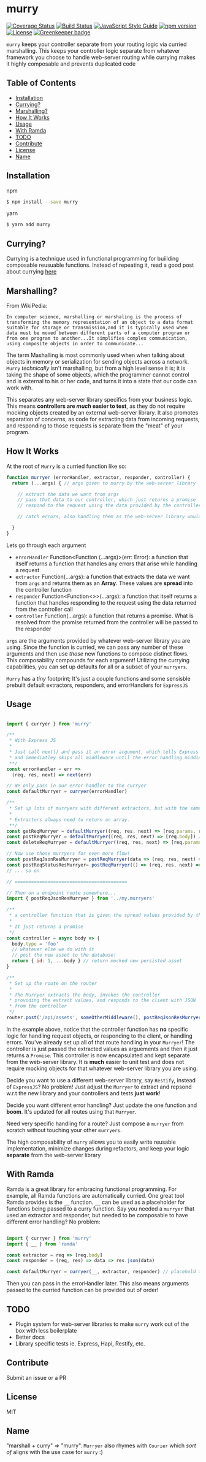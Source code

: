 # murry

[![Coverage Status](https://coveralls.io/repos/github/TillaTheHun0/murry/badge.svg?branch=master)](https://coveralls.io/github/TillaTheHun0/murry?branch=master) [![Build Status](https://travis-ci.org/TillaTheHun0/murry.svg?branch=master)](https://travis-ci.org/TillaTheHun0/murry?branch=master) [![JavaScript Style Guide](https://img.shields.io/badge/code_style-standard-brightgreen.svg)](https://standardjs.com) [![npm version](https://img.shields.io/npm/v/murry.svg)](https://www.npmjs.com/package/murry) [![License](https://img.shields.io/npm/l/murry.svg?maxAge=2592000?style=plastic)](https://github.com/TillaTheHun0/murry/blob/master/LICENSE) [![Greenkeeper badge](https://badges.greenkeeper.io/TillaTheHun0/murry.svg)](https://greenkeeper.io/)


`murry` keeps your controller separate from your routing logic via curried marshalling. This keeps your controller logic separate from whatever framework you choose to handle web-server routing while currying makes it highly composable and prevents duplicated code

## Table of Contents
- [Installation](#installation)
- [Currying?](#currying?)
- [Marshalling?](#marshalling)
- [How It Works](#howitworks)
- [Usage](#usage)
- [With Ramda](#withramda)
- [TODO](#todo)
- [Contribute](#contribute)
- [License](#license)
- [Name](#name)

## Installation

npm
```bash
$ npm install --save murry
```

yarn
```bash
$ yarn add murry
```

## Currying?

Currying is a technique used in functional programming for buiilding composable reusuable functions. Instead of repeating it, read a good post about currying [here](https://www.sitepoint.com/currying-in-functional-javascript/)

## Marshalling?

From WikiPedia:
```
In computer science, marshalling or marshaling is the process of transforming the memory representation of an object to a data format suitable for storage or transmission,and it is typically used when data must be moved between different parts of a computer program or from one program to another...It simplifies complex communication, using composite objects in order to communicate...
```

The term Mashalling is most commonly used when when talking about objects in memory or serialization for sending objects across a network. `Murry` _technically_ isn't marshalling, but from a high level sense it is; it is taking the shape of some objects, which the programmer cannot control and is external to his or her code, and turns it into a state that our code can work with.

This separates any web-server library specifics from your business logic. This means **controllers are _much_ easier to test**, as they do not require mocking objects created by an external web-server library. It also promotes separation of concerns, as code for extracting data from incoming requests, and responding to those requests is separate from the "meat" of your program.

## How It Works

At the root of `Murry` is a curried function like so:

```javascript
function murryer (errorHandler, extractor, responder, controller) {
  return (...args) { // args given to murry by the web-server library

    // extract the data we want from args
    // pass that data to our controller, which just returns a promise
    // respond to the request using the data provided by the controller

    // catch errors, also handling them as the web-server library would

  }
}
```

Lets go through each argument
- `errorHandler` Function<Function (...args)>(err: Error): a function that itself returns a function that handles any errors that arise while handling a request
- `extractor` Function<Array>(...args): a function that extracts the data we want from `args` and returns them as an **Array**. These values are **spread** into the controller function
- `responder` Function<Function<>>(...args): a function that itself returns a function that handles responding to the request using the data returned from the controller call
- `controller` Function<Promise>(...args): a function that returns a promise. What is resolved from the promise returned from the controller will be passed to the responder


`args` are the arguments provided by whatever web-server library you are using. Since the function is curried, we can pass any number of these arguments and then use _those_ new functions to compose distinct flows. This composability compounds for each argument! Utilizing the currying capabilities, you can set up defaults for all or a subset of your `murryers`.

`Murry` has a _tiny_ footprint; It's just a couple functions and some sensisble prebuilt default extractors, responders, and errorHandlers for `ExpressJS`

## Usage

```javascript

import { curryer } from 'murry'

/**
 * With Express JS
 * 
 * Just call next() and pass it an error argument, which tells Express that an error has occurred
 * and immediatley skips all middleware until the error handling middleware
 **/
const errorHandler = err =>
  (req, res, next) => next(err)

// We only pass in our error handler to the curryer
const defaultMurryer = curryer(errorHandler)

/**
 * Set up lots of murryers with different extractors, but with the same error handling!
 * 
 * Extractors always need to return an array.
 **/
const getReqMurryer = defaultMurryer((req, res, next) => [req.params, req.query]) // extract the url params and query string
const postReqMurryer = defaultMurryer((req, res, next) => [req.body]) // extract the body
const deleteReqMurryer = defaultMurryer((req, res, next) => [req.params]) // extract just the url params

// Now use those murryers for even more flow!
const postReqJsonResMurryer = postReqMurryer(data => (req, res, next) =>  res.json(data))
const postReqStatusResMurryer= postReqMurryer(() => (req, res, next) => res.sendStatus(203))
// ... so on

// =========================================

// Then on a endpoint route somewhere...
import { postReqJsonResMurryer } from '../my.murryers'

/**
 * a controller function that is given the spread values provided by the extractor
 * 
 * It just returns a promise
 */
const controller = async body => {
  body.type = 'foo'
  // whatever else we do with it
  // post the new asset to the database!
  return { id: 1, ...body } // return mocked new persisted asset
}

/**
 * Set up the route on the router
 * 
 * The Murryer extracts the body, invokes the controller
 * providing the extract values, and responds to the client with JSON
 * from the controller
 */
router.post('/api/assets', someOtherMiddleware(), postReqJsonResMurryer(controller))
```

In the example above, notice that the controller function has **no** specific logic for handling request objects, or responding to the client, or handling errors. You've already set up all of that route handling in your `Murryer`! The controller is just passed the extracted values as arguements and then it just returns a `Promise`. This controller is now encapsulated and kept separate from the web-server library. It is **much** easier to unit test and does not require mocking objects for that whatever web-server library you are using.

Decide you want to use a different web-server library, say `Restify`, instead of `ExpressJS`? No problem! Just adjust the `Murryer` to extract and repsond w.r.t the new library and your controllers and tests **just work**!

Decide you want different error handling? Just update the one function and **boom**. It's updated for all routes using that `Murryer`.

Need very specific handling for a route? Just compose a `murryer` from scratch without touching your other `murryers`.

The high composability of `murry` allows you to easily write reusable implementation, minimize changes during refactors, and keep your logic **separate** from the web-server library

## With Ramda

Ramda is a great library for embracing functional programming. For example, all Ramda functions are automatically curried. One great tool Ramda provides is the `__` function. `__` can be used as a placeholder for functions being passed to a curry function. Say you needed a `murryer` that used an extractor and responder, but needed to be composable to have different error handling? No problem:

```javascript

import { curryer } from 'murry'
import { __ } from 'ramda'

const extractor = req => [req.body]
const responder = (req, res) => data => res.json(data)

const defaultMurryer = curryer(__, extractor, responder) // placehold the errorHandler
```

Then you can pass in the errorHandler later. This also means arguments passed to the curried function can be provided out of order!

## TODO

- Plugin system for web-server libraries to make `murry` work out of the box with less boilerplate
- Better docs
- Library specific tests ie. Express, Hapi, Restify, etc.

## Contribute

Submit an issue or a PR

## License
MIT

## Name
"marshall + curry" => "murry". `Murryer` also rhymes with `Courier` which _sort of_ aligns with the use case for `murry` :)

